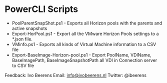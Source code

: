 # PowerCLI Scripts

- PoolParentSnapShot.ps1 - Exports all Horizon pools with the parents and active snapshots
- Export-HorPool.ps1 - Export all the VMware Horizon Pools settings to a *.json file.
- VMinfo.ps1 - Exports all kinds of Virtual Machine information to a CSV file
- Export-BaseImage-Horizon-pool.ps1 - Export PoolName, VDIName, BaseImagePath, BaseImageSnapshotPath all VDI in Connection server to CSV file

Feedback:
Ivo Beerens 
Email: info@ivobeerens.nl
Twitter: @ibeerens
